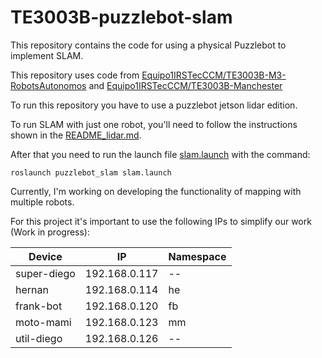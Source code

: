 # TE3003B-puzzlebot-slam

This repository contains the code for using a physical Puzzlebot to implement SLAM. 

This repository uses code from [Equipo1IRSTecCCM/TE3003B-M3-RobotsAutonomos](https://github.com/Equipo1IRSTecCCM/TE3003B-M3-RobotsAutonomos) and [Equipo1IRSTecCCM/TE3003B-Manchester](https://github.com/Equipo1IRSTecCCM/TE3003B-Manchester)


To run this repository you have to use a puzzlebot jetson lidar edition.

To run SLAM with just one robot, you'll need to follow the instructions shown in the [README_lidar.md](https://github.com/DiegoRR00/TE3003B-puzzlebot-slam/blob/main/catkin_ws/README_lidar.md).

After that you need to run the launch file [slam.launch](https://github.com/DiegoRR00/TE3003B-puzzlebot-slam/blob/main/catkin_ws/src/puzzlebot_slam/launch/slam.launch) with the command:

    roslaunch puzzlebot_slam slam.launch

Currently, I'm working on developing the functionality of mapping with multiple robots.

For this project it's important to use the following IPs to simplify our work (Work in progress):

| Device        | IP            | Namespace |
|---------------|---------------|-----------|
| super-diego   | 192.168.0.117 | --        |
| hernan        | 192.168.0.114 | he        |
| frank-bot     | 192.168.0.120 | fb        |
| moto-mami     | 192.168.0.123 | mm        |
| util-diego    | 192.168.0.126 | --        |
